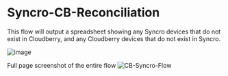 # Syncro-CB-Reconciliation

This flow will output a spreadsheet showing any Syncro devices that do not exist in Cloudberry, and any Cloudberry devices that do not exist in Syncro.

![image](https://user-images.githubusercontent.com/49880736/122794999-da04ce80-d28a-11eb-942d-e58bd4de0a26.png)

Full page screenshot of the entire flow
![CB-Syncro-Flow](https://user-images.githubusercontent.com/49880736/122795030-e426cd00-d28a-11eb-9530-ea2f9bd5af97.png)
